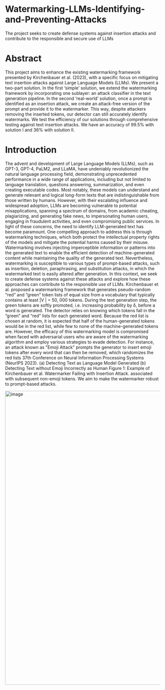 # Watermarking-LLMs-Identifying-and-Preventing-Attacks
The project seeks to create defense systems against insertion attacks and contribute to the responsible and secure use of LLMs
# Abstract

This project aims to enhance the existing watermarking framework presented by
Kirchenbauer et al. (2023), with a specific focus on mitigating text insertion attacks
against Large Language Models (LLMs). We present a two-part solution. In the
first ‘simple’ solution, we extend the watermarking framework by incorporating
one sublayer: an attack classifier in the text generation pipeline. In the second
‘real-world’ solution, once a prompt is identified as an insertion attack, we create
an attack-free version of the prompt and provide it to the watermarker. This way,
despite attackers removing the inserted tokens, our detector can still accurately
identify watermarks. We test the efficiency of our solutions through comprehensive
testing against text insertion attacks. We have an accuracy of 99.5% with solution I
and 36% with solution II.
# Introduction

The advent and development of Large Language Models (LLMs), such as GPT-3, GPT-4, PaLM2,
and LLaMA, have undeniably revolutionized the natural language processing field, demonstrating
unprecedented performance in a wide range of applications, including but not limited to language
translation, questions answering, summarization, and even creating executable
codes. Most notably, these models can understand and generate relevant and logical long-form
texts that are indistinguishable from those written by humans. However, with their escalating
influence and widespread adoption, LLMs are becoming vulnerable to potential misapplications,
spanning a spectrum of domains, from academic cheating, plagiarizing, and generating fake news, to
impersonating human users, engaging in fraudulent activities, and even compromising public services. In light of these concerns, the need to identify LLM-generated text has become paramount.
One compelling approach to address this is through watermarking techniques, which both protect the
intellectual property rights of the models and mitigate the potential harms caused by their misuse.
Watermarking involves injecting imperceptible information or patterns into the generated text to
enable the efficient detection of machine-generated content while maintaining the quality of the
generated text. Nevertheless, watermarking is susceptible to various types of prompt-based attacks,
such as insertion, deletion, paraphrasing, and substitution attacks, in which the watermarked text is
easily altered after generation. In this context, we seek to create defense systems against these attacks
and explore how these approaches can contribute to the responsible use of LLMs.
Kirchenbauer et al. proposed a watermarking framework that generates pseudo-random “red”
and “green” token lists of equal size from a vocabulary that typically contains at least |V | = 50, 000
tokens. During the text generation step, the green tokens are softly promoted, i.e. increasing
probability by δ, before a word is generated. The detector relies on knowing which tokens fall in
the “green” and “red” lists for each generated word. Because the red list is chosen at random, it is
expected that half of the human-generated tokens would be in the red list, while few to none of the
machine-generated tokens are. However, the efficacy of this watermarking model is compromised
when faced with adversarial users who are aware of the watermarking algorithm and employ various
strategies to evade detection. For instance, an attack known as "Emoji Attack" prompts the generator
to insert emoji tokens after every word that can then be removed, which randomizes the red lists
37th Conference on Neural Information Processing Systems (NeurIPS 2023).
(a) Detecting Text as Language Model Generated (b) Detecting Text without Emoji Incorrectly as Human
Figure 1: Example of Kirchenbauer et al. Watermarker Failing with Insertion Attack.
associated with subsequent non-emoji tokens. We aim to make the watermarker robust
to prompt-based attacks.


<img width="952" alt="image" src="https://github.com/Palak-B/Watermarking-LLMs-Identifying-and-Preventing-Attacks/assets/24750162/cdef24fe-550a-46ef-9e3f-f79137049ebf">

